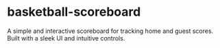 # basketball-scoreboard
A simple and interactive scoreboard for tracking home and guest scores. Built with a sleek UI and intuitive controls.
